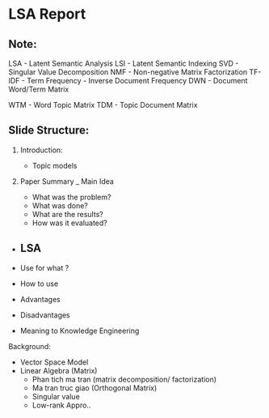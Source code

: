 # LSA Report 

## Note:
LSA - Latent Semantic Analysis 
LSI - Latent Semantic Indexing 
SVD - Singular Value Decomposition
NMF - Non-negative Matrix Factorization 
TF-IDF - Term Frequency - Inverse Document Frequency 
DWN - Document Word/Term Matrix

WTM - Word Topic Matrix 
TDM - Topic Document Matrix 
## Slide Structure:
1. Introduction:
    * Topic models

2. Paper Summary _ Main Idea 
    * What was the problem? 
    * What was done? 
    * What are the results? 
    * How was it evaluated?

* LSA
    - 

* Use for what ? 

* How to use 

* Advantages 

* Disadvantages

* Meaning to Knowledge Engineering 


Background:
+ Vector Space Model 
+ Linear Algebra (Matrix)
    - Phan tich ma tran (matrix decomposition/ factorization)
    - Ma tran truc giao (Orthogonal Matrix)
    - Singular value 
    - Low-rank Appro..

